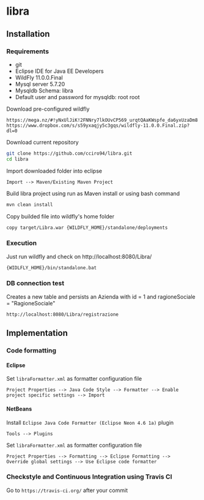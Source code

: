 # libra

## Installation

### Requirements
  * git
  * Eclipse IDE for Java EE Developers
  * WildFly 11.0.0.Final
  * Mysql server 5.7.20
  * Mysqldb Schema: libra
  * Default user and password for mysqldb: root root

Download pre-configured wildfly
```
https://mega.nz/#!yNxUlJiK!2FNNry7lkOUvCP569_urqtQAaKWspfe_da6yxUzaDm8
https://www.dropbox.com/s/s59yxaqjy5c3gqs/wildfly-11.0.0.Final.zip?dl=0
```

Download current repository 
```bash
git clone https://github.com/cciro94/libra.git
cd libra
```

Import downloaded folder into eclipse 
```
Import --> Maven/Existing Maven Project
```

Build libra project using run as Maven install or using bash command
```bash
mvn clean install
```
Copy builded file into wildfly's home folder
```bash
copy target/Libra.war {WILDFLY_HOME}/standalone/deployments
```

### Execution
Just run wildfly and check on http://localhost:8080/Libra/
```bash
{WIDLFLY_HOME}/bin/standalone.bat
```
### DB connection test
Creates a new table and persists an Azienda with id = 1 and ragioneSociale = "RagioneSociale"
```
http://localhost:8080/Libra/registrazione
```


## Implementation

### Code formatting

#### Eclipse
Set `libraFormatter.xml` as formatter configuration file
```
Project Properties --> Java Code Style --> Formatter --> Enable project specific settings --> Import  
```

#### NetBeans
Install `Eclipse Java Code Formatter (Eclipse Neon 4.6 1a)` plugin
```
Tools --> Plugins 
```
Set `libraFormatter.xml` as formatter configuration file
```
Project Properties --> Formatting --> Eclipse Formatting --> 
Override global settings --> Use Eclipse code formatter 
```

### Checkstyle and Continuous Integration using Travis CI
Go to `https://travis-ci.org/` after your commit